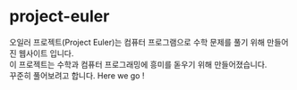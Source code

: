 # project-euler
오일러 프로젝트(Project Euler)는 컴퓨터 프로그램으로 수학 문제를 풀기 위해 만들어진 웹사이트 입니다. <br>
이 프로젝트는 수학과 컴퓨터 프로그래밍에 흥미를 돋우기 위해 만들어졌습니다. <br>
꾸준히 풀어보려고 합니다. Here we go !
